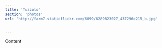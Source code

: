```yaml
---
title: 'Tuzzolo'
section: 'photos'
url: 'http://farm7.staticflickr.com/6099/6289823027_437296e215_b.jpg'


---
```


Content
